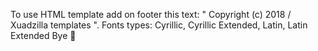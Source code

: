 To use HTML template add on footer this text: " Copyright (c) 2018 / Xuadzilla templates ".
Fonts types: Cyrillic, Cyrillic Extended, Latin, Latin Extended 
Bye :tada:

